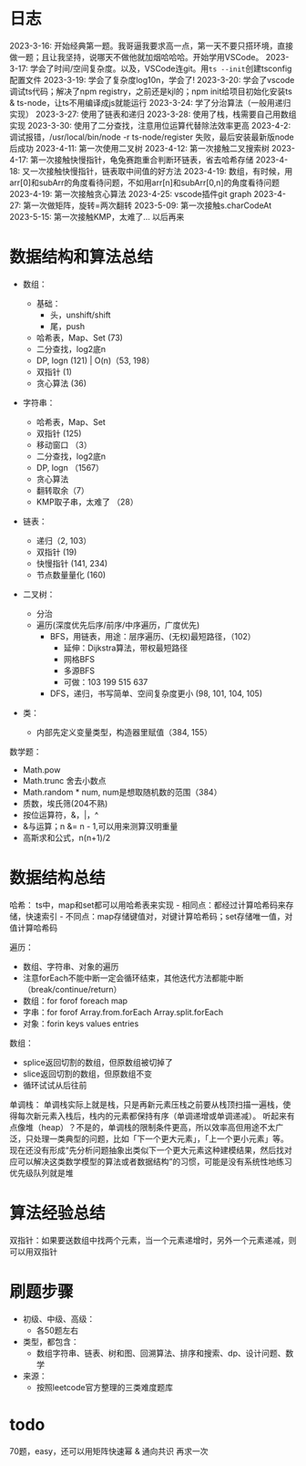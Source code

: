 # 日志
2023-3-16: 开始经典第一题。我哥逼我要求高一点，第一天不要只搭环境，直接做一题；且让我坚持，说哪天不做他就加烟哈哈哈。开始学用VSCode。
2023-3-17: 学会了时间/空间复杂度。以及，VSCode连git。用`ts --init`创建tsconfig配置文件
2023-3-19: 学会了复杂度log10n，学会了!
2023-3-20: 学会了vscode调试ts代码；解决了npm registry，之前还是kjl的；npm init给项目初始化安装ts & ts-node，让ts不用编译成js就能运行
2023-3-24: 学了分治算法（一般用递归实现）
2023-3-27: 使用了链表和递归
2023-3-28: 使用了栈，栈需要自己用数组实现
2023-3-30: 使用了二分查找，注意用位运算代替除法效率更高
2023-4-2: 调试报错，/usr/local/bin/node -r ts-node/register 失败，最后安装最新版node后成功
2023-4-11: 第一次使用二叉树
2023-4-12: 第一次接触二叉搜索树
2023-4-17: 第一次接触快慢指针，龟兔赛跑重合判断环链表，省去哈希存储
2023-4-18: 又一次接触快慢指针，链表取中间值的好方法
2023-4-19: 数组，有时候，用arr[0]和subArr的角度看待问题，不如用arr[n]和subArr[0,n]的角度看待问题
2023-4-19: 第一次接触贪心算法
2023-4-25: vscode插件git graph
2023-4-27: 第一次做矩阵，旋转=两次翻转
2023-5-09: 第一次接触s.charCodeAt
2023-5-15: 第一次接触KMP，太难了... 以后再来


# 数据结构和算法总结
- 数组：
    - 基础：
        - 头，unshift/shift
        - 尾，push
    - 哈希表，Map、Set (73)
    - 二分查找，log2底n
    - DP, logn (121) | O(n)（53, 198） 
    - 双指针 (1)
    - 贪心算法 (36)
- 字符串：
    - 哈希表，Map、Set
    - 双指针  (125)
    - 移动窗口 （3）
    - 二分查找，log2底n
    - DP, logn （1567）
    - 贪心算法
    - 翻转取余（7）
    - KMP取子串，太难了 （28）
- 链表：
    - 递归（2, 103）
    - 双指针 (19)
    - 快慢指针 (141, 234)
    - 节点数量量化 (160)

- 二叉树：
    - 分治
    - 遍历(深度优先后序/前序/中序遍历，广度优先)
        - BFS，用链表，用途：层序遍历、(无权)最短路径，（102）
            - 延伸：Dijkstra算法，带权最短路径 
            - 网格BFS
            - 多源BFS
            - 可做：103 199 515 637
        - DFS，递归，书写简单、空间复杂度更小 (98, 101, 104, 105)

- 类：
    - 内部先定义变量类型，构造器里赋值（384, 155）



数学题：
- Math.pow 
- Math.trunc 舍去小数点
- Math.random * num, num是想取随机数的范围（384）
- 质数，埃氏筛(204不熟)
- 按位运算符，&，|，^
- &与运算；n &= n - 1,可以用来测算汉明重量
- 高斯求和公式，n(n+1)/2


# 数据结构总结
哈希：
ts中，map和set都可以用哈希表来实现
    - 相同点：都经过计算哈希码来存储，快速索引
    - 不同点：map存储键值对，对键计算哈希码；set存储唯一值，对值计算哈希码

遍历：
- 数组、字符串、对象的遍历
- 注意forEach不能中断一定会循环结束，其他迭代方法都能中断（break/continue/return）
- 数组：for forof foreach map
- 字串：for forof Array.from.forEach Array.split.forEach
- 对象：forin keys values entries

数组：
- splice返回切割的数组，但原数组被切掉了
- slice返回切割的数组，但原数组不变
- 循环试试从后往前

单调栈：
单调栈实际上就是栈，只是再新元素压栈之前要从栈顶扫描一遍栈，使得每次新元素入栈后，栈内的元素都保持有序（单调递增或单调递减）。
听起来有点像堆（heap）？不是的，单调栈的限制条件更高，所以效率高但用途不太广泛，只处理一类典型的问题，比如「下一个更大元素」，「上一个更小元素」等。
现在还没有形成“先分析问题抽象出类似下一个更大元素这种建模结果，然后找对应可以解决这类数学模型的算法或者数据结构”的习惯，可能是没有系统性地练习
优先级队列就是堆

# 算法经验总结
双指针：如果要送数组中找两个元素，当一个元素递增时，另外一个元素递减，则可以用双指针


# 刷题步骤
- 初级、中级、高级：
    - 各50题左右
- 类型，都包含：
    - 数组字符串、链表、树和图、回溯算法、排序和搜索、dp、设计问题、数学
- 来源：
    - 按照leetcode官方整理的三类难度题库


# todo
70题，easy，还可以用矩阵快速幂 & 通向共识 再求一次
